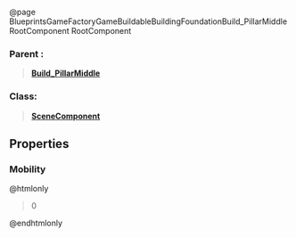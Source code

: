 @page BlueprintsGameFactoryGameBuildableBuildingFoundationBuild_PillarMiddleRootComponent RootComponent
### Parent :
<b><a href="_blueprints_game_factory_game_buildable_building_foundation_build__pillar_middle.html"><blockquote>Build_PillarMiddle</blockquote></a></b>
### Class:
<b><a href="_class_script_scene_component.html"><blockquote>SceneComponent</blockquote></a></b>
## Properties
### Mobility
@htmlonly
<blockquote>0</blockquote>
@endhtmlonly


